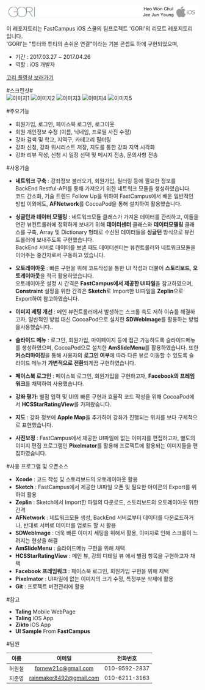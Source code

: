<img src = "https://github.com/fornew21c/Gori/blob/master/README_Images/GoriLogoIosTeam.png">
        
이 레포지토리는 FastCampus iOS 스쿨의 팀프로젝트 'GORI'의 리모트 레포지토리 입니다.    
'GORI'는 "튜터와 튜티의 손쉬운 연결"이라는 기본 콘셉트 하에 구현되었으며, 

- 기간 : 2017.03.27 ~ 2017.04.26    
- 역할 : iOS 개발자

[고리 풀영상 보러가기](https://youtu.be/DIdv1zhVxNU)

#스크린샷#    
![이미지1](링크주소)
![이미지2](링크주소)
![이미지3](링크주소)
![이미지4](링크주소)
![이미지5](링크주소)

#주요기능   
- 회원가입, 로그인, 페이스북 로그인, 로그아웃
- 회원 개인정보 수정 (이름, 닉네임, 프로필 사진 수정)
- 강좌 검색 및 학교, 지역구, 카테고리 필터링
- 강좌 신청, 강좌 위시리스트 저장, 지도를 통한 강좌 지역 시각화
- 강좌 리뷰 작성, 신청 시 일정 선택 및 메시지 전송, 문의사항 전송



#사용기술  
- **네트워크 구축** : 강좌정보 불러오기, 회원가입, 필터링 등에 필요한 정보를 BackEnd Restful-API를 통해 가져오기 위한 네트워크 모듈을 생성하였습니다.  
코드 간소화, 기술 트렌드 Follow Up을 위하여 FastCampus에서 배운 일반적인 방법 이외에도, **AFNetwork**를 CocoaPod을 통해 설치하여 활용했습니다.

- **싱글턴과 데이터 모델링** : 네트워크모듈 클래스가 가져온 데이터를 관리하고, 이들을 연관 뷰컨트롤러에 정확하게 보내기 위해 **데이터센터** 클래스와 **데이터모델링** 클래스를 구축, Array 및 Dictionary 형태로 수신된 데이터들을 **싱글턴** 방식으로 뷰컨트롤러에 보내주도록 구현했습니다.      
BackEnd 서버로 데이터를 보낼 때도 데이터센터는 뷰컨트롤러와 네트워크모듈을 이어주는 중간자로서 구동하고 있습니다.

- **오토레이아웃** : 빠른 구현을 위해 코드작성을 통한 UI 작성과 더불어 **스토리보드**, **오토레이아웃**을 적극 활용하였습니다.   
오토레이아웃 설정 시 간격은 **FastCampus에서 제공한 UI파일**을 참고하였으며, **Constraint** 설정을 위한 간격은 **Sketch**로 Import한 UI파일을 **Zeplin**으로 Export하여 참고하였습니다.

- **이미지 세팅 개선** : 메인 뷰컨트롤러에서 발생하는 스크롤 속도 저하 이슈를 해결하고자, 일반적인 방법 대신 CocoaPod으로 설치한 **SDWebImage**를 활용하는 방법을사용했습니다.. 

- **슬라이드 메뉴** : 로그인, 회원가입, 마이페이지 등에 접근 가능하도록 슬라이드메뉴를 생성하였으며, CocoaPod으로 설치한 **AmSlideMenu**를 활용하였습니다. 
또한 **커스터마이징**을 통해 사용자의 **로그인 여부**에 따라 다른 뷰로 이동할 수 있도록 슬라이드 메뉴가 **가변적으로 전환**되게끔 구현하였습니다.

- **페이스북 로그인** : 페이스북 로그인, 회원가입을 구현하고자, **Facebook의 프레임워크**를 채택하여 사용했습니다.

- **강좌 평가**: 별점 입력 및 UI의 빠른 구현과 효율적 코드 작성을 위해 CocoaPod에서 **HCSStarRatingView**를 가져왔습니다.

- **지도** : 강좌 정보에 **Apple Map**을 추가하여 강좌가 진행되는 위치를 보다 구체적으로 표현했습니다.

- **사진보정** : FastCampus에서 제공한 UI파일에 없는 이미지를 편집하고자, 별도의 이미지 편집 프로그램인 **Pixelmator**를 활용해 프로젝트에 활용되는 이미지들을 편집하였습니다.

#사용 프로그램 및 오픈소스  
- **Xcode** : 코드 작성 및 스토리보드의 오토레이아웃 활용
- **Sketch** : FastCampus에서 제공한 UI파일 오픈 및 필요한 아이콘의 Export를 위하여 활용
- **Zeplin** : Sketch에서 Import한 파일의 다운로드, 스토리보드의 오토레이아웃 위한 간격
- **AFNetwork** : 네트워크모듈 생성, BackEnd 서버로부터 데이터를 다운로드하거나, 반대로 서버로 데이터를 업로드 할 시 활용
- **SDWebImage** : 더욱 빠른 이미지 세팅을 위해서 활용, 이미지로 인해 스크롤이 느려지는 현상을 해결
- **AmSlideMenu** : 슬라이드메뉴 구현을 위해 채택
- **HCSStarRatingView** : 메인 뷰, 강의 디테일 뷰 에서 별점 항목을 구현하고자 채택
- **Facebook 프레임워크** : 페이스북 로그인, 회원가입 구현을 위해 채택
- **Pixelmator** : UI파일에 없는 이미지의 크기 수정, 특정부분 삭제에 활용
- **Git** : 프로젝트 버전관리에 활용

#참고
- **Taling** Mobile WebPage
- **Taling** iOS App
- **Zikto** iOS App
- **UI Sample** From **FastCampus**

#팀원

|이름|이메일|전화번호|
|:--:|:--:|:--:|
|허원철|fornew21c@gmail.com|010-9592-2837|
|지준영|rainmaker8492@gmail.com|010-6211-3163|

